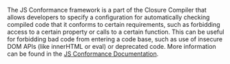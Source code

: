The JS Conformance framework is a part of the Closure Compiler that allows developers to specify a configuration for automatically checking compiled code that it conforms to certain requirements, such as forbidding access to a certain property or calls to a certain function. This can be useful for forbidding bad code from entering a code base, such as use of insecure DOM APIs (like innerHTML or eval) or deprecated code. More information can be found in the [JS Conformance Documentation](https://docs.google.com/document/d/13Zx-p-GmgPIEig26dFV4Iy9u6wTOLem8o7ScaqT66lA/view).